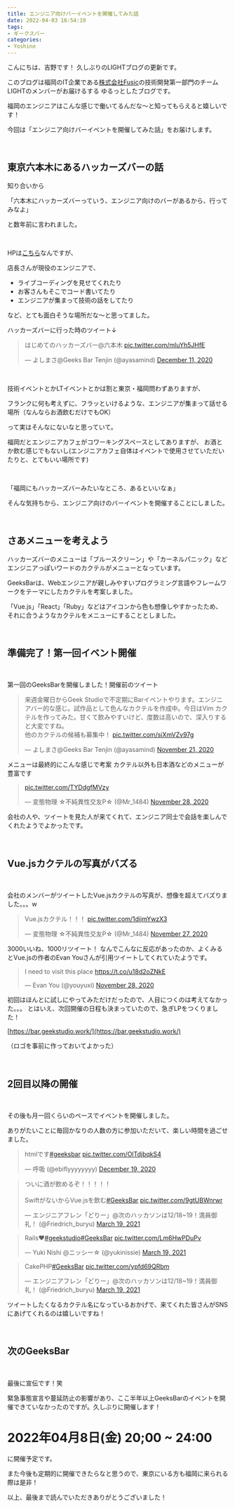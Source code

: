 ```yaml
---
title: エンジニア向けバーイベントを開催してみた話
date: 2022-04-03 16:54:19
tags:
- ギークスバー
categories:
- Yoshino
---
```


こんにちは、吉野です！
久しぶりのLIGHTブログの更新です。

このブログは福岡のIT企業である[株式会社Fusic](https://fusic.co.jp/)の技術開発第一部門のチームLIGHTのメンバーがお届けるする
ゆるっとしたブログです。

福岡のエンジニアはこんな感じで働いてるんだな〜と知ってもらえると嬉しいです！


今回は「エンジニア向けバーイベントを開催してみた話」をお届けします。

<br/>

## 東京六本木にあるハッカーズバーの話


知り合いから

「六本木にハッカーズバーっていう、エンジニア向けのバーがあるから、行ってみなよ」

と数年前に言われました。

<br/>

HPは[こちら](https://hackers.bar/)なんですが、

店長さんが現役のエンジニアで、


- ライブコーディングを見せてくれたり
- お客さんもそこでコード書いてたり
- エンジニアが集まって技術の話をしてたり


など、とても面白そうな場所だな〜と思ってました。

ハッカーズバーに行った時のツイート↓

<blockquote class="twitter-tweet"><p lang="ja" dir="ltr">はじめてのハッカーズバー@六本木 <a href="https://t.co/mluYh5JHfE">pic.twitter.com/mluYh5JHfE</a></p>&mdash; よしまさ@Geeks Bar Tenjin (@ayasamind) <a href="https://twitter.com/ayasamind/status/1337362863309000704?ref_src=twsrc%5Etfw">December 11, 2020</a></blockquote> <script async src="https://platform.twitter.com/widgets.js" charset="utf-8"></script>



<br/>

技術イベントとかLTイベントとかは割と東京・福岡問わずありますが、

フランクに何も考えずに、フラッといけるような、エンジニアが集まって話せる場所（なんならお酒飲むだけでもOK）

って実はそんなにないなと思っていて。

福岡だとエンジニアカフェがコワーキングスペースとしてありますが、
お酒とか飲む感じでもないし(エンジニアカフェ自体はイベントで使用させていただいたりと、とてもいい場所です)


<br/>

<string>「福岡にもハッカーズバーみたいなところ、あるといいなぁ」</string>


そんな気持ちから、エンジニア向けのバーイベントを開催することにしました。


<br/>

## さあメニューを考えよう


ハッカーズバーのメニューは「ブルースクリーン」や「カーネルパニック」などエンジニアっぽいワードのカクテルがメニューとなっています。

GeeksBarは、Webエンジニアが親しみやすいプログラミング言語やフレームワークをテーマにしたカクテルを考案しました。

「Vue.js」「React」「Ruby」などはアイコンから色も想像しやすかったため、
それに合うようなカクテルをメニューにすることとしました。


<br/>

## 準備完了！第一回イベント開催

<br/>

第一回のGeeksBarを開催しました！開催前のツイート

<blockquote class="twitter-tweet"><p lang="ja" dir="ltr">来週金曜日からGeek Studioで不定期にBarイベントやります。エンジニアバー的な感じ。試作品として色んなカクテルを作成中。今日はVim カクテルを作ってみた。甘くて飲みやすいけど、度数は高いので、深入りすると大変ですね。<br>他のカクテルの候補も募集中！ <a href="https://t.co/siXmVZv97g">pic.twitter.com/siXmVZv97g</a></p>&mdash; よしまさ@Geeks Bar Tenjin (@ayasamind) <a href="https://twitter.com/ayasamind/status/1330121522598514698?ref_src=twsrc%5Etfw">November 21, 2020</a></blockquote> <script async src="https://platform.twitter.com/widgets.js" charset="utf-8"></script>


メニューは最終的にこんな感じで考案
カクテル以外も日本酒などのメニューが豊富です


<blockquote class="twitter-tweet"><p lang="und" dir="ltr"><a href="https://t.co/TYDdgfMVzy">pic.twitter.com/TYDdgfMVzy</a></p>&mdash; 変態物理 ☆不純異性交友P☆ (@Mr_1484) <a href="https://twitter.com/Mr_1484/status/1332515507300225024?ref_src=twsrc%5Etfw">November 28, 2020</a></blockquote> <script async src="https://platform.twitter.com/widgets.js" charset="utf-8"></script>


会社の人や、ツイートを見た人が来てくれて、エンジニア同士で会話を楽しんでくれたようでよかったです。


<br/>

## Vue.jsカクテルの写真がバズる

<br/>

会社のメンバーがツイートしたVue.jsカクテルの写真が、想像を超えてバズりました。。。w


<blockquote class="twitter-tweet"><p lang="ja" dir="ltr">Vue.jsカクテル！！！ <a href="https://t.co/1dijmYwzX3">pic.twitter.com/1dijmYwzX3</a></p>&mdash; 変態物理 ☆不純異性交友P☆ (@Mr_1484) <a href="https://twitter.com/Mr_1484/status/1332262150581075968?ref_src=twsrc%5Etfw">November 27, 2020</a></blockquote> <script async src="https://platform.twitter.com/widgets.js" charset="utf-8"></script>


3000いいね、1000リツイート！
なんでこんなに反応があったのか、よくみるとVue.jsの作者のEvan Youさんが引用ツイートしてくれていたようです。

<blockquote class="twitter-tweet"><p lang="en" dir="ltr">I need to visit this place <a href="https://t.co/u18d2oZNkE">https://t.co/u18d2oZNkE</a></p>&mdash; Evan You (@youyuxi) <a href="https://twitter.com/youyuxi/status/1332795013768638467?ref_src=twsrc%5Etfw">November 28, 2020</a></blockquote> <script async src="https://platform.twitter.com/widgets.js" charset="utf-8"></script>



初回はほんとに試しにやってみただけだったので、人目につくのは考えてなかった。。。
とはいえ、次回開催の日程も決まっていたので、急ぎLPをつくりました！


[https://bar.geekstudio.work/](https://bar.geekstudio.work/)


（ロゴを事前に作っておいてよかった）


<br/>

## 2回目以降の開催

<br/>

その後も月一回くらいのペースでイベントを開催しました。

ありがたいことに毎回かなりの人数の方に参加いただいて、楽しい時間を過ごせました。


<blockquote class="twitter-tweet"><p lang="ja" dir="ltr">htmlです<a href="https://twitter.com/hashtag/geeksbar?src=hash&amp;ref_src=twsrc%5Etfw">#geeksbar</a> <a href="https://t.co/OlTdjbqkS4">pic.twitter.com/OlTdjbqkS4</a></p>&mdash; 呼吸 (@ebiflyyyyyyyy) <a href="https://twitter.com/ebiflyyyyyyyy/status/1340280126638940162?ref_src=twsrc%5Etfw">December 19, 2020</a></blockquote> <script async src="https://platform.twitter.com/widgets.js" charset="utf-8"></script>

<blockquote class="twitter-tweet"><p lang="ja" dir="ltr">ついに酒が飲めるぞ！！！！！<br><br>SwiftがないからVue.jsを飲む<a href="https://twitter.com/hashtag/GeeksBar?src=hash&amp;ref_src=twsrc%5Etfw">#GeeksBar</a> <a href="https://t.co/9gtUBWnrwr">pic.twitter.com/9gtUBWnrwr</a></p>&mdash; エンジニアフレン「どりー」@次のハッカソンは12/18~19！満員御礼！ (@Friedrich_buryu) <a href="https://twitter.com/Friedrich_buryu/status/1372862738599354373?ref_src=twsrc%5Etfw">March 19, 2021</a></blockquote> <script async src="https://platform.twitter.com/widgets.js" charset="utf-8"></script>

<blockquote class="twitter-tweet"><p lang="en" dir="ltr">Rails❤️<a href="https://twitter.com/hashtag/geekstudio?src=hash&amp;ref_src=twsrc%5Etfw">#geekstudio</a><a href="https://twitter.com/hashtag/GeeksBar?src=hash&amp;ref_src=twsrc%5Etfw">#GeeksBar</a> <a href="https://t.co/Lm6HwPDuPv">pic.twitter.com/Lm6HwPDuPv</a></p>&mdash; Yuki Nishi @ニッシー☆ (@yukinissie) <a href="https://twitter.com/yukinissie/status/1372864008118697986?ref_src=twsrc%5Etfw">March 19, 2021</a></blockquote> <script async src="https://platform.twitter.com/widgets.js" charset="utf-8"></script>

<blockquote class="twitter-tweet"><p lang="en" dir="ltr">CakePHP<a href="https://twitter.com/hashtag/GeeksBar?src=hash&amp;ref_src=twsrc%5Etfw">#GeeksBar</a> <a href="https://t.co/ypfd69QRbm">pic.twitter.com/ypfd69QRbm</a></p>&mdash; エンジニアフレン「どりー」@次のハッカソンは12/18~19！満員御礼！ (@Friedrich_buryu) <a href="https://twitter.com/Friedrich_buryu/status/1372870640278011905?ref_src=twsrc%5Etfw">March 19, 2021</a></blockquote> <script async src="https://platform.twitter.com/widgets.js" charset="utf-8"></script>


ツイートしたくなるカクテル名になっているおかげで、来てくれた皆さんがSNSにあげてくれるのは嬉しいですね！



<br/>

## 次のGeeksBar

<br/>

最後に宣伝です！笑

緊急事態宣言や蔓延防止の影響があり、ここ半年以上GeeksBarのイベントを開催できていなかったのですが。久しぶりに開催します！


# 2022年04月8日(金) 20;00 ~ 24:00

に開催予定です。

また今後も定期的に開催できたらなと思うので、東京にいる方も福岡に来られる際は是非！



以上、最後まで読んでいただきありがとうございました！
